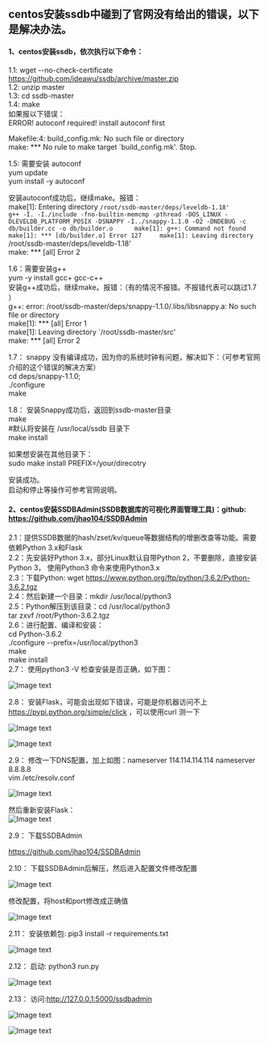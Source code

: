 
## centos安装ssdb中碰到了官网没有给出的错误，以下是解决办法。    

#### 1、centos安装ssdb，依次执行以下命令：

   1.1: wget --no-check-certificate https://github.com/ideawu/ssdb/archive/master.zip    
   1.2: unzip master    
   1.3: cd ssdb-master    
   1.4: make    
   如果报以下错误：    
   ERROR! autoconf required! install autoconf first    

   Makefile:4: build_config.mk: No such file or directory    
   make: *** No rule to make target `build_config.mk'.  Stop. 
   
  1.5: 需要安装 autoconf    
  yum update    
  yum install -y  autoconf    
    
  安装autoconf成功后，继续make。报错：    
  make[1]: Entering directory `/root/ssdb-master/deps/leveldb-1.18'      
  g++ -I. -I./include -fno-builtin-memcmp -pthread -DOS_LINUX -DLEVELDB_PLATFORM_POSIX -DSNAPPY -I../snappy-1.1.0 -O2 -DNDEBUG -c             
  db/builder.cc -o db/builder.o     
  make[1]: g++: Command not found    
  make[1]: *** [db/builder.o] Error 127    
  make[1]: Leaving directory `/root/ssdb-master/deps/leveldb-1.18'    
  make: *** [all] Error 2    
    
  1.6：需要安装g++    
  yum -y install gcc+ gcc-c++    
  安装g++成功后，继续make。报错：（有的情况不报错。不报错代表可以跳过1.7  ）    
  g++: error: /root/ssdb-master/deps/snappy-1.1.0/.libs/libsnappy.a: No such file or directory    
  make[1]: *** [all] Error 1    
  make[1]: Leaving directory `/root/ssdb-master/src'    
  make: *** [all] Error 2     
    
  1.7： snappy 没有编译成功，因为你的系统时钟有问题，解决如下：（可参考官网介绍的这个错误的解决方案）    
  cd deps/snappy-1.1.0;    
  ./configure    
  make     
    
  1.8： 安装Snappy成功后，返回到ssdb-master目录     
  make     
  #默认将安装在 /usr/local/ssdb 目录下     
  make install    
    
  如果想安装在其他目录下：    
  sudo make install PREFIX=/your/direcotry    
    
  安装成功。    
  启动和停止等操作可参考官网说明。    
    
#### 2、centos安装SSDBAdmin(SSDB数据库的可视化界面管理工具)：github: https://github.com/jhao104/SSDBAdmin    
   2.1：提供SSDB数据的hash/zset/kv/queue等数据结构的增删改查等功能。需要依赖Python 3.x和Flask    
   2.2：先安装好Python 3.x，部分Linux默认自带Python 2，不要删除，直接安装Python 3， 使用Python3 命令来使用Python3.x    
   2.3：下载Python: wget https://www.python.org/ftp/python/3.6.2/Python-3.6.2.tgz    
   2.4：然后新建一个目录：mkdir /usr/local/python3    
   2.5：Python解压到该目录：cd /usr/local/python3    
         tar zxvf /root/Python-3.6.2.tgz    
   2.6：进行配置、编译和安装：    
         cd Python-3.6.2    
         ./configure --prefix=/usr/local/python3    
         make    
         make install    
   2.7： 使用python3 -V 检查安装是否正确，如下图：   
   
   ![Image text](https://github.com/liweiDiao/ssdbDemo/blob/master/images/1.png)   
  
   2.8： 安装Flask，可能会出现如下错误，可能是你机器访问不上 https://pypi.python.org/simple/click ，可以使用curl 测一下
   
   ![Image text](https://github.com/liweiDiao/ssdbDemo/blob/master/images/2.png)    
   
   ![Image text](https://github.com/liweiDiao/ssdbDemo/blob/master/images/12.png)   
   
   2.9： 修改一下DNS配置，加上如图：nameserver 114.114.114.114  nameserver 8.8.8.8        
   vim /etc/resolv.conf     
   
   ![Image text](https://github.com/liweiDiao/ssdbDemo/blob/master/images/11.png)     
   
   然后重新安装Flask：    
   ![Image text](https://github.com/liweiDiao/ssdbDemo/blob/master/images/13.png)     
  
   2.9： 下载SSDBAdmin    
   
   https://github.com/jhao104/SSDBAdmin    
   
   2.10： 下载SSDBAdmin后解压，然后进入配置文件修改配置    
   
   ![Image text](https://github.com/liweiDiao/ssdbDemo/blob/master/images/3.png)    
   
   修改配置，将host和port修改成正确值    
   
   ![Image text](https://github.com/liweiDiao/ssdbDemo/blob/master/images/4.png)    
   
   2.11： 安装依赖包: pip3 install -r requirements.txt    
   
   ![Image text](https://github.com/liweiDiao/ssdbDemo/blob/master/images/14.png)    
   
   2.12： 启动: python3 run.py    
   
   ![Image text](https://github.com/liweiDiao/ssdbDemo/blob/master/images/15.png)    
   
   2.13： 访问:http://127.0.0.1:5000/ssdbadmin    
   
   ![Image text](https://github.com/liweiDiao/ssdbDemo/blob/master/images/18.png)     
   
   ![Image text](https://github.com/liweiDiao/ssdbDemo/blob/master/images/19.png)    
         

